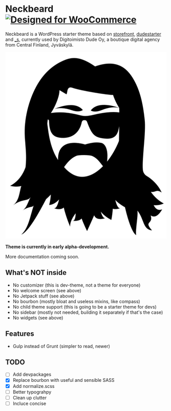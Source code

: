 # Neckbeard [![Designed for WooCommerce](http://img.shields.io/badge/Designed%20for-WooCommerce-a46497.svg)](http://woothemes.com/woocommerce/)

Neckbeard is a WordPress starter theme based on [storefront](https://github.com/woothemes/storefront), [dudestarter](https://github.com/digitoimistodude/dudestarter) and [_s](https://github.com/automattic/_s), currently used by Digitoimisto Dude Oy, a boutique digital agency from Central Finland, Jyväskylä.

![Neckbeard logo](neckbeard.svg "Neckbeard logo")

**Theme is currently in early alpha-development.**

More documentation coming soon.

## What's NOT inside

- No customizer (this is dev-theme, not a theme for everyone)
- No welcome screen (see above)
- No Jetpack stuff (see above)
- No bourbon (mostly bloat and useless mixins, like compass)
- No child theme support (this is going to be a starter theme for devs)
- No sidebar (mostly not needed, building it separately if that's the case)
- No widgets (see above)

## Features
- Gulp instead of Grunt (simpler to read, newer)

## TODO

- [ ] Add devpackages
- [x] Replace bourbon with useful and sensible SASS
- [x] Add normalize.scss
- [ ] Better typograhpy
- [ ] Clean up clutter
- [ ] Incluce concise
